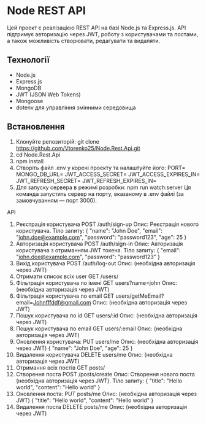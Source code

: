 # Node REST API

Цей проект є реалізацією REST API на базі Node.js та Express.js. 
API підтримує авторизацію через JWT, роботу з користувачами та постами, 
а також можливість створювати, редагувати та видаляти.

## Технології

- Node.js
- Express.js
- MongoDB
- JWT (JSON Web Tokens)
- Mongoose
- dotenv для управління змінними середовища

## Встановлення

1. Клонуйте репозиторій:
   git clone https://github.com/Vtorenko25/Node.Rest.Api.git
2. cd Node.Rest.Api
3. npm install
4. Створіть файл .env у корені проекту та налаштуйте його:
PORT=
MONGO_DB_URL=
JWT_ACCESS_SECRET=
JWT_ACCESS_EXPIRES_IN=
JWT_REFRESH_SECRET=
JWT_REFRESH_EXPIRES_IN=
5. Для запуску сервера в режимі розробки:
npm run watch:server
Ця команда запустить сервер на порту, вказаному в .env файлі (за замовчуванням — порт 3000).


API
1. Реєстрація користувача
   POST /auth/sign-up
   Опис: Реєстрація нового користувача.
   Тіло запиту:
   {
   "name": "John Doe",
   "email": "john.doe@example.com",
   "password": "password123",
   "age": 25
   }
2. Авторизація користувача
   POST /auth/sign-in
   Опис: Авторизація користувача з отриманням JWT токена.
   Тіло запиту:
   {
   "email": "john.doe@example.com",
   "password": "password123"
   }
3. Вихід користувача
   POST /auth/log-out
   Опис: (необхідна авторизація через JWT)
4. Отримати список всіх user
   GET /users/
5. Фільтрація користувача по імені
   GET users?name=john
   Опис: (необхідна авторизація через JWT)
6. Фільтрація користувача по email
   GET users/getMeEmail?email=Johnfffddf@gmail.com
   Опис: (необхідна авторизація через JWT)
7. Пошук користувача по id
   GET users/:id
   Опис: (необхідна авторизація через JWT)
8. Пошук користувача по email
   GET users/:email
   Опис: (необхідна авторизація через JWT)
9. Оновлення користувача:
   PUT users/me
   Опис: (необхідна авторизація через JWT)
   {
   "name": "John Doe",
   "age": 25
   }
10. Видалення користувача
    DELETE users/me
    Опис: (необхідна авторизація через JWT)
11. Отримання всіх постів
    GET posts/
12. Створення поста
      POST /posts/create
      Опис: Створення нового поста (необхідна авторизація через JWT).
      Тіло запиту:
    {
    "title": "Hello world",
    "content": "Hello world"
    }
13. Оновлення поста:
    PUT posts/me
    Опис: (необхідна авторизація через JWT)
    {
    "title": "Hello world",
    "content": "Hello world"
    }
14. Видалення поста
    DELETE posts/me
    Опис: (необхідна авторизація через JWT)